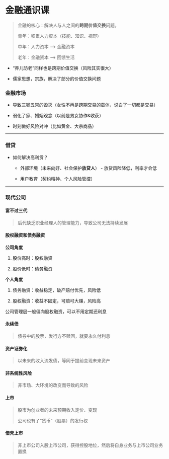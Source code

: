 # 金融通识课

> 金融的核心：解决人与人之间的**跨期价值交换**问题。
> 
> 青年：积累人力资本（技能、知识、视野）
> 
> 中年：人力资本 --> 金融资本
> 
> 老年：金融资本 --> 回馈生活

- “养儿防老”同样也是跨期价值交换（风险其实很大）

- 儒家思想，宗族，解决了部分的价值交换问题

### 金融市场

- 导致三钢五常的毁灭（女性不再是跨期交易的载体，说白了一切都是交易）

- 弱化了家、婚姻观念（以前是男女协作&收获）

- 时刻做好风险对冲（比如黄金、大宗商品）

---

### 借贷

- 如何解决高利贷？
  
  - 外部环境（未来向好、社会保护**放贷人**） - 放贷风险降低，利率才会低
  
  - 用户教育（契约精神、个人风险管控）

---

### 现代公司

#### 富不过三代

> 后代缺乏职业经理人的管理能力，导致公司无法持续发展

#### 股权融资和债务融资

**公司角度**

1. 股价高时：股权融资

2. 股价低时：债务融资

**个人角度**

1. 债务融资：收益稳定，破产赔付优先，风险低

2. 股权融资：收益不固定，可赔可大赚，风险高

公司管理层一般偏向股权融资，可以不用定期还利息

#### 永续债

> 债券中的股票，发行方不赎回，就要永久付利息

#### 资产证券化

> 以未来的收入流发债，等同于提前变现未来资产

#### 非系统性风险

> 非市场、大环境的改变而导致的风险

#### 上市

> 股市为创业者的未来预期收入定价、变现
> 
> 公司也有了“货币”（股票）的发行权

#### 借壳上市

> 非上市公司入股上市公司，获得控股地位，然后将自身业务与上市公司业务置换


